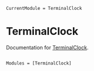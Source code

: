 ```@meta
CurrentModule = TerminalClock
```

# TerminalClock

Documentation for [TerminalClock](https://github.com/AtelierArith/TerminalClock.jl).

```@index
```

```@autodocs
Modules = [TerminalClock]
```
